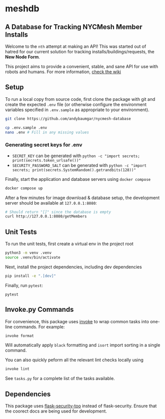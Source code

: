 # meshdb

## A Database for Tracking NYCMesh Member Installs

Welcome to the `nth` attempt at making an API! This was started out of hatred for our current solution for tracking installs/buildings/requests, the **New Node Form**.

This project aims to provide a convenient, stable, and sane API for use with robots and humans. 
For more information, [check the wiki](http://wiki.mesh.nycmesh.net/books/software-services/page/meshdb)

## Setup

To run a local copy from source code, first clone the package with git and create the expected
`.env` file (or otherwise configure the environment variables specified in `.env.sample` as 
appropriate to your environment).
```sh
git clone https://github.com/andybaumgar/nycmesh-database

cp .env.sample .env
nano .env # Fill in any missing values
```

### Generating secret keys for .env
 - `SECRET_KEY` can be generated with `python -c "import secrets; print(secrets.token_urlsafe())"`
 - `SECURITY_PASSWORD_SALT` can be generated with `python -c "import secrets; print(secrets.SystemRandom().getrandbits(128))"`

Finally, start the application and database servers using `docker compose`
```sh
docker compose up
```

After a few minutes for image download & database setup, the development server should be 
available at `127.0.0.1:8080`:
```sh
# Should return "[]" since the database is empty
curl http://127.0.0.1:8080/getMembers
```


## Unit Tests
To run the unit tests, first create a virtual env in the project root
```sh
python3 -m venv .venv
source .venv/bin/activate
```

Next, install the project dependencies, including dev dependencies
```sh
pip install -e ".[dev]"
```

Finally, run `pytest`:
```
pytest
```


## Invoke.py Commands

For convenience, this package uses [invoke](https://www.pyinvoke.org/) to wrap common
tasks into one-line commands. For example:

```sh
invoke format
```

Will automatically apply `black` formatting and `isort` import sorting in a single command.

You can also quickly peform all the relevant lint checks locally using
```sh
invoke lint
```

See `tasks.py` for a complete list of the tasks available.

## Dependencies

This package uses [flask-security-too](https://flask-security-too.readthedocs.io/en/stable/) instead of flask-security. 
Ensure that the coorect docs are being used for development.
